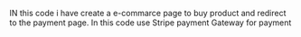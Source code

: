 IN this code i have create a e-commarce page to buy product and redirect to the payment page. In this code use Stripe payment Gateway for payment 
